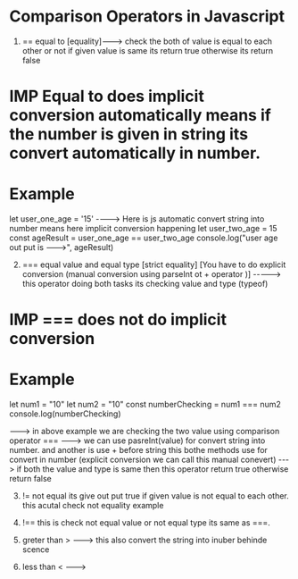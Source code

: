 # Comparison Operators in Javascript

1. == equal to [equality]---> check the both of value is equal to each other or not if given value is same its return true otherwise its return false

# IMP Equal to does implicit conversion automatically means if the number is given in string its convert automatically in number.

# Example

let user_one_age = '15' ----> Here is js automatic convert string into number means here implicit conversion happening
let user_two_age = 15
const ageResult = user_one_age == user_two_age
console.log("user age out put is --->", ageResult)

2. === equal value and equal type [strict equality] [You have to do explicit conversion (manual conversion using parseInt ot + operator )] -----> this operator doing both tasks its checking value and type (typeof)

# IMP === does not do implicit conversion 
# Example

let num1 = "10"
let num2 = "10"
const numberChecking = num1 === num2
console.log(numberChecking)

---> in above example we are checking the two value using comparison operator === 
---> we can use pasreInt(value) for convert string into number. and another is use + before string this bothe methods use for convert in number (explicit conversion we can call this manual conevert)
---> if both the value and type is same then this operator return true otherwise return false

3. != not equal its give out put true if given value is not equal to each other. this acutal check not equality 
example

4. !== this is check not equal value or not equal type its same as ===.

5.  greter than > ---> this also  convert the string into inuber behinde scence 







6. less than <  ---> 